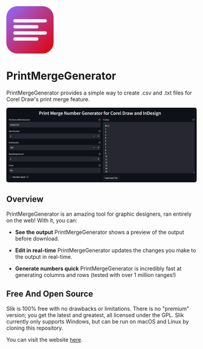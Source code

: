 <img src="resources/icons/logos/printmergegenerator_icon.svg" width="125">

# PrintMergeGenerator
PrintMergeGenerator provides a simple way to create .csv and .txt files for Corel Draw's print merge feature.

<img src="resources/screenshots/demo.png" width="auto" style="border-radius: 5px">

## Overview
PrintMergeGenerator is an amazing tool for graphic designers, ran entirely on the web! With it, you can:

- **See the output** PrintMergeGenerator shows a preview of the output before download.

- **Edit in real-time** PrintMergeGenerator updates the changes you make to the output in real-time.

- **Generate numbers quick** PrintMergeGenerator is incredibly fast at generating columns and rows (tested with over 1 million ranges!)

## Free And Open Source
Slik is 100% free with no drawbacks or limitations. There is no "premium" version; you get the latest and greatest,
all licensed under the GPL. Slik currently only supports Windows, but can be run on macOS and Linux by cloning this
repository.

You can visit the website [here](https://printmergegenerator.streamlit.app/).
